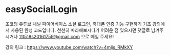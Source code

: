 # easySocialLogin

조코딩 유튜브 채널 파이어베이스 소셜 로그인, 휴대폰 인증 기능 구현하기 기초 강의에서 사용된 완성 코드입니다.
천천히 따라해보시다가 어려운 점 있으시면 댓글로 남겨주시거나
11t518s20161759@gmail.com 으로 메일 주세요!

강의 링크 : https://www.youtube.com/watch?v=4mljs_RMkXY
